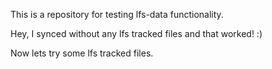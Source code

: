 This is a repository for testing lfs-data functionality.

Hey, I synced without any lfs tracked files and that worked! :)

Now lets try some lfs tracked files.